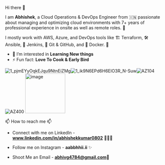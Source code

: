 
Hi there 👋

I am **Abhishek**, a Cloud Operations & DevOps Engineer from 🇮🇳 passionate about managing and optimizing cloud environments with 7+ years of professional experience in onsite as well as remote roles. 🎯

I mostly work with AWS, Azure, and DevOps tools like 🏗️ Terraform, 🛠️ Ansible, 🤖 Jenkins, 🔀 Git & GitHub, and 🐳 Docker. 🚀

- 👀 I’m interested in **Learning New things**
- ⚡ Fun fact: **Love To Cook & Early Bird**

![1_pjmEYyOqkEJqu9NtnEiZMg](https://github.com/user-attachments/assets/78bc2eae-1623-40cf-9d69-b46654d6bd7f)![1_ik9N6EPd6H6ElO3R_N-Suw](https://github.com/user-attachments/assets/06cd2e2c-ab9d-48c5-a847-7bbf70b5cb7f)![AZ104](https://github.com/user-attachments/assets/6f61fbcf-47b2-418a-a5d5-ed6b66737371)![AZ400](https://github.com/user-attachments/assets/b5f3ca7e-7fdb-4b09-b5ce-8168ad784ccd) <img width="130" height="130" alt="image" src="https://github.com/user-attachments/assets/038bf7e6-98d7-432c-bd3c-d6444709da3b" />

 

 📫 How to reach me 📫

- Connect with me on LinkedIn - **www.linkedin.com/in/abhishekkumar0802** 👨🏻‍💻

- Follow me on Instagram - **aabbhhii.ii** ✨

- Shoot Me an Email -  **abhivg4784@gmail.com**💌

<!---
ABHI080291/ABHI080291 is a ✨ special ✨ repository because its `README.md` (this file) appears on your GitHub profile.
You can click the Preview link to take a look at your changes.
--->
